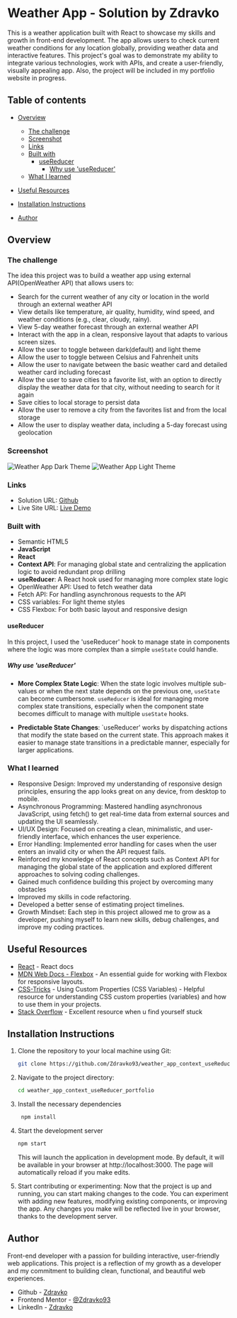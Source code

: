# Weather App - Solution by Zdravko

This is a weather application built with React to showcase my skills and growth in front-end development. The app allows users to check current weather conditions for any location globally, providing weather data and interactive features. This project's goal was to demonstrate my ability to integrate various technologies, work with APIs, and create a user-friendly, visually appealing app. Also, the project will be included in my portfolio website in progress.

## Table of contents

- [Overview](#overview)

  - [The challenge](#the-challenge)
  - [Screenshot](#screenshot)
  - [Links](#links)
  - [Built with](#built-with)
    - [useReducer](#usereducer)
      - [Why use 'useReducer'](#why-use-usereducer)
  - [What I learned](#what-i-learned)

- [Useful Resources](#useful-resources)
- [Installation Instructions](#installation-instructions)
- [Author](#author)

## Overview

### The challenge

The idea this project was to build a weather app using external API(OpenWeather API) that allows users to:

- Search for the current weather of any city or location in the world through an external weather API
- View details like temperature, air quality, humidity, wind speed, and weather conditions (e.g., clear, cloudy, rainy).
- View 5-day weather forecast through an external weather API
- Interact with the app in a clean, responsive layout that adapts to various screen sizes.
- Allow the user to toggle between dark(default) and light theme
- Allow the user to toggle between Celsius and Fahrenheit units
- Allow the user to navigate between the basic weather card and detailed weather card including forecast
- Allow the user to save cities to a favorite list, with an option to directly display the weather data for that city, without needing to search for it again
- Save cities to local storage to persist data
- Allow the user to remove a city from the favorites list and from the local storage
- Allow the user to display weather data, including a 5-day forecast using geolocation

### Screenshot

![Weather App Dark Theme](./screenshot-dark-theme.png)
![Weather App Light Theme](./screenshot-light-theme.png)

### Links

- Solution URL: [Github](https://github.com/Zdravko93/weather_app_context_useReducer_portfolio.git)
- Live Site URL: [Live Demo](https://zdravko93.github.io/weather_app_context_useReducer_portfolio/)

### Built with

- Semantic HTML5
- **JavaScript**
- **React**
- **Context API**: For managing global state and centralizing the application logic to avoid redundant prop drilling
- **useReducer**: A React hook used for managing more complex state logic
- OpenWeather API: Used to fetch weather data
- Fetch API: For handling asynchronous requests to the API
- CSS variables: For light theme styles
- CSS Flexbox: For both basic layout and responsive design

#### useReducer

In this project, I used the 'useReducer' hook to manage state in components where the logic was more complex than a simple `useState` could handle.

##### Why use 'useReducer'

- **More Complex State Logic**: When the state logic involves multiple sub-values or when the next state depends on the previous one, `useState` can become cumbersome. `useReducer` is ideal for managing more complex state transitions, especially when the component state becomes difficult to manage with multiple `useState` hooks.

- **Predictable State Changes**: `useReducer' works by dispatching actions that modify the state based on the current state. This approach makes it easier to manage state transitions in a predictable manner, especially for larger applications.

### What I learned

- Responsive Design: Improved my understanding of responsive design principles, ensuring the app looks great on any device, from desktop to mobile.
- Asynchronous Programming: Mastered handling asynchronous JavaScript, using fetch() to get real-time data from external sources and updating the UI seamlessly.
- UI/UX Design: Focused on creating a clean, minimalistic, and user-friendly interface, which enhances the user experience.
- Error Handling: Implemented error handling for cases when the user enters an invalid city or when the API request fails.
- Reinforced my knowledge of React concepts such as Context API for managing the global state of the application and explored different approaches to solving coding challenges.
- Gained much confidence building this project by overcoming many obstacles
- Improved my skills in code refactoring.
- Developed a better sense of estimating project timelines.
- Growth Mindset: Each step in this project allowed me to grow as a developer, pushing myself to learn new skills, debug challenges, and improve my coding practices.

## Useful Resources

- [React](https://react.dev/) - React docs
- [MDN Web Docs - Flexbox](https://developer.mozilla.org/en-US/) - An essential guide for working with Flexbox for responsive layouts.
- [CSS-Tricks](https://css-tricks.com/) - Using Custom Properties (CSS Variables) - Helpful resource for understanding CSS custom properties (variables) and how to use them in your projects.
- [Stack Overflow](https://stackoverflow.com/questions) - Excellent resource when u find yourself stuck

## Installation Instructions

1. Clone the repository to your local machine using Git:
   ```bash
   git clone https://github.com/Zdravko93/weather_app_context_useReducer_portfolio.git
   ```
2. Navigate to the project directory:
   ```bash
   cd weather_app_context_useReducer_portfolio
   ```
3. Install the necessary dependencies

   ```bash
    npm install
   ```

4. Start the development server

   ```bash
   npm start
   ```

   This will launch the application in development mode. By default, it will be available in your browser at http://localhost:3000. The page will automatically reload if you make edits.

5. Start contributing or experimenting:
   Now that the project is up and running, you can start making changes to the code. You can experiment with adding new features, modifying existing components, or improving the app. Any changes you make will be reflected live in your browser, thanks to the development server.

## Author

Front-end developer with a passion for building interactive, user-friendly web applications. This project is a reflection of my growth as a developer and my commitment to building clean, functional, and beautiful web experiences.

- Github - [Zdravko](https://github.com/Zdravko93)
- Frontend Mentor - [@Zdravko93](https://www.frontendmentor.io/profile/Zdravko93)
- LinkedIn - [Zdravko](https://www.linkedin.com/in/zdravkodelic/)

